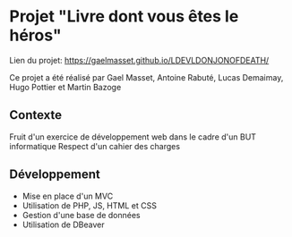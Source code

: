 # Projet "Livre dont vous êtes le héros"

  Lien du projet: https://gaelmasset.github.io/LDEVLDONJONOFDEATH/

  Ce projet a été réalisé par Gael Masset, Antoine Rabuté, Lucas Demaimay, Hugo Pottier et Martin Bazoge

## Contexte

  Fruit d'un exercice de développement web dans le cadre d'un BUT informatique
  Respect d'un cahier des charges

## Développement

  * Mise en place d'un MVC
  * Utilisation de PHP, JS, HTML et CSS
  * Gestion d'une base de données
  * Utilisation de DBeaver
